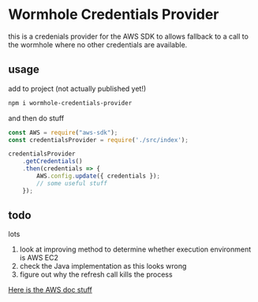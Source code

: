 # Wormhole Credentials Provider

this is a credenials provider for the AWS SDK to allows fallback to a call to the wormhole where no other credentials are available.

## usage

add to project (not actually published yet!)

```bash
npm i wormhole-credentials-provider
```

and then do stuff

```javascript
const AWS = require("aws-sdk");
const credentialsProvider = require('./src/index');

credentialsProvider
    .getCredentials()
    .then(credentials => {
        AWS.config.update({ credentials });
        // some useful stuff
    });
```

## todo

lots

1. look at improving method to determine whether execution environment is AWS EC2
1. check the Java implementation as this looks wrong
1. figure out why the refresh call kills the process

[Here is the AWS doc stuff](https://docs.aws.amazon.com/AWSJavaScriptSDK/latest/AWS/CredentialProviderChain.html)
